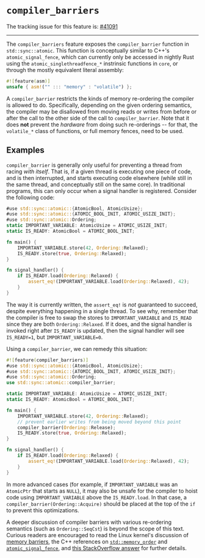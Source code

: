 # `compiler_barriers`

The tracking issue for this feature is: [#41091]

[#41091]: https://github.com/rust-lang/rust/issues/41091

------------------------

The `compiler_barriers` feature exposes the `compiler_barrier` function
in `std::sync::atomic`. This function is conceptually similar to C++'s
`atomic_signal_fence`, which can currently only be accessed in nightly
Rust using the `atomic_singlethreadfence_*` instrinsic functions in
`core`, or through the mostly equivalent literal assembly:

```rust
#![feature(asm)]
unsafe { asm!("" ::: "memory" : "volatile") };
```

A `compiler_barrier` restricts the kinds of memory re-ordering the
compiler is allowed to do. Specifically, depending on the given ordering
semantics, the compiler may be disallowed from moving reads or writes
from before or after the call to the other side of the call to
`compiler_barrier`. Note that it does **not** prevent the *hardware*
from doing such re-orderings -- for that, the `volatile_*` class of
functions, or full memory fences, need to be used.

## Examples

`compiler_barrier` is generally only useful for preventing a thread from
racing *with itself*. That is, if a given thread is executing one piece
of code, and is then interrupted, and starts executing code elsewhere
(while still in the same thread, and conceptually still on the same
core). In traditional programs, this can only occur when a signal
handler is registered. Consider the following code:

```rust
#use std::sync::atomic::{AtomicBool, AtomicUsize};
#use std::sync::atomic::{ATOMIC_BOOL_INIT, ATOMIC_USIZE_INIT};
#use std::sync::atomic::Ordering;
static IMPORTANT_VARIABLE: AtomicUsize = ATOMIC_USIZE_INIT;
static IS_READY: AtomicBool = ATOMIC_BOOL_INIT;

fn main() {
    IMPORTANT_VARIABLE.store(42, Ordering::Relaxed);
    IS_READY.store(true, Ordering::Relaxed);
}

fn signal_handler() {
    if IS_READY.load(Ordering::Relaxed) {
        assert_eq!(IMPORTANT_VARIABLE.load(Ordering::Relaxed), 42);
    }
}
```

The way it is currently written, the `assert_eq!` is *not* guaranteed to
succeed, despite everything happening in a single thread. To see why,
remember that the compiler is free to swap the stores to
`IMPORTANT_VARIABLE` and `IS_READ` since they are both
`Ordering::Relaxed`. If it does, and the signal handler is invoked right
after `IS_READY` is updated, then the signal handler will see
`IS_READY=1`, but `IMPORTANT_VARIABLE=0`.

Using a `compiler_barrier`, we can remedy this situation:

```rust
#![feature(compiler_barriers)]
#use std::sync::atomic::{AtomicBool, AtomicUsize};
#use std::sync::atomic::{ATOMIC_BOOL_INIT, ATOMIC_USIZE_INIT};
#use std::sync::atomic::Ordering;
use std::sync::atomic::compiler_barrier;

static IMPORTANT_VARIABLE: AtomicUsize = ATOMIC_USIZE_INIT;
static IS_READY: AtomicBool = ATOMIC_BOOL_INIT;

fn main() {
    IMPORTANT_VARIABLE.store(42, Ordering::Relaxed);
    // prevent earlier writes from being moved beyond this point
    compiler_barrier(Ordering::Release);
    IS_READY.store(true, Ordering::Relaxed);
}

fn signal_handler() {
    if IS_READY.load(Ordering::Relaxed) {
        assert_eq!(IMPORTANT_VARIABLE.load(Ordering::Relaxed), 42);
    }
}
```

In more advanced cases (for example, if `IMPORTANT_VARIABLE` was an
`AtomicPtr` that starts as `NULL`), it may also be unsafe for the
compiler to hoist code using `IMPORTANT_VARIABLE` above the
`IS_READY.load`. In that case, a `compiler_barrier(Ordering::Acquire)`
should be placed at the top of the `if` to prevent this optimizations.

A deeper discussion of compiler barriers with various re-ordering
semantics (such as `Ordering::SeqCst`) is beyond the scope of this text.
Curious readers are encouraged to read the Linux kernel's discussion of
[memory barriers][1], the C++ references on [`std::memory_order`][2] and
[`atomic_signal_fence`][3], and [this StackOverflow answer][4] for
further details.

[1]: https://www.kernel.org/doc/Documentation/memory-barriers.txt
[2]: http://en.cppreference.com/w/cpp/atomic/memory_order
[3]: http://www.cplusplus.com/reference/atomic/atomic_signal_fence/
[4]: http://stackoverflow.com/a/18454971/472927
